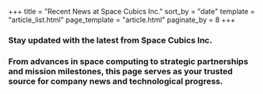 +++
title = "Recent News at Space Cubics Inc."
sort_by = "date"
template = "article_list.html"
page_template = "article.html"
paginate_by = 8
+++

### Stay updated with the latest from Space Cubics Inc.

### From advances in space computing to strategic partnerships and mission milestones, this page serves as your trusted source for company news and technological progress.

